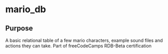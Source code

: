 # mario_db

## Purpose
A basic relational table of a few mario characters, example sound files and actions they can take. Part of freeCodeCamps RDB-Beta certification
